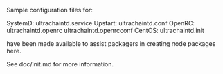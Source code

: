 Sample configuration files for:

SystemD: ultrachaintd.service
Upstart: ultrachaintd.conf
OpenRC:  ultrachaintd.openrc
         ultrachaintd.openrcconf
CentOS:  ultrachaintd.init

have been made available to assist packagers in creating node packages here.

See doc/init.md for more information.
